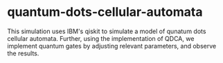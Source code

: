 # quantum-dots-cellular-automata

This simulation uses IBM's qiskit to simulate a model of qunatum dots cellular automata. Further, using the implementation of QDCA, we implement quantum gates by adjusting relevant parameters, and observe the results. 
